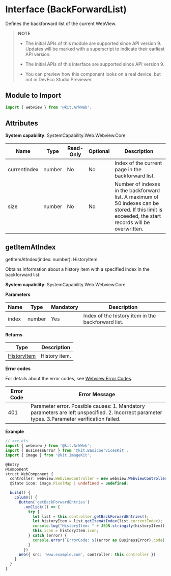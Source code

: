 # Interface (BackForwardList)

Defines the backforward list of the current WebView.

> **NOTE**
>
> - The initial APIs of this module are supported since API version 9. Updates will be marked with a superscript to indicate their earliest API version.
>
> - The initial APIs of this interface are supported since API version 9.
>
> - You can preview how this component looks on a real device, but not in DevEco Studio Previewer.

## Module to Import

```ts
import { webview } from '@kit.ArkWeb';
```

## Attributes

**System capability**: SystemCapability.Web.Webview.Core

| Name        | Type  | Read-Only| Optional| Description                                                        |
| ------------ | ------ | ---- | ---- | ------------------------------------------------------------ |
| currentIndex | number | No  | No  | Index of the current page in the backforward list.                                |
| size         | number | No  | No  | Number of indexes in the backforward list. A maximum of 50 indexes can be stored. If this limit is exceeded, the start records will be overwritten.|

## getItemAtIndex

getItemAtIndex(index: number): HistoryItem

Obtains information about a history item with a specified index in the backforward list.

**System capability**: SystemCapability.Web.Webview.Core

**Parameters**

| Name| Type  | Mandatory| Description                  |
| ------ | ------ | ---- | ---------------------- |
| index  | number | Yes  | Index of the history item in the backforward list.|

**Returns**

| Type                       | Description        |
| --------------------------- | ------------ |
| [HistoryItem](./arkts-apis-webview-i.md#historyitem) | History item.|

**Error codes**

For details about the error codes, see [Webview Error Codes](errorcode-webview.md).

| Error Code| Error Message                                               |
| -------- | ------------------------------------------------------ |
| 401      | Parameter error. Possible causes: 1. Mandatory parameters are left unspecified. 2. Incorrect parameter types. 3.Parameter verification failed. |

**Example**

```ts
// xxx.ets
import { webview } from '@kit.ArkWeb';
import { BusinessError } from '@kit.BasicServicesKit';
import { image } from '@kit.ImageKit';

@Entry
@Component
struct WebComponent {
  controller: webview.WebviewController = new webview.WebviewController();
  @State icon: image.PixelMap | undefined = undefined;

  build() {
    Column() {
      Button('getBackForwardEntries')
        .onClick(() => {
          try {
            let list = this.controller.getBackForwardEntries();
            let historyItem = list.getItemAtIndex(list.currentIndex);
            console.log("HistoryItem: " + JSON.stringify(historyItem));
            this.icon = historyItem.icon;
          } catch (error) {
            console.error(`ErrorCode: ${(error as BusinessError).code},  Message: ${(error as BusinessError).message}`);
          }
        })
      Web({ src: 'www.example.com', controller: this.controller })
    }
  }
}
```
